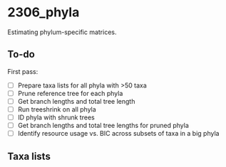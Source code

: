 # 2306_phyla  

Estimating phylum-specific matrices.  

## To-do  

First pass:  
- [ ] Prepare taxa lists for all phyla with >50 taxa  
- [ ] Prune reference tree for each phyla   
- [ ] Get branch lengths and total tree length  
- [ ] Run treeshrink on all phyla  
- [ ] ID phyla with shrunk trees  
- [ ] Get branch lengths and total tree lengths for pruned phyla   
- [ ] Identify resource usage vs. BIC across subsets of taxa in a big phyla  

## Taxa lists
